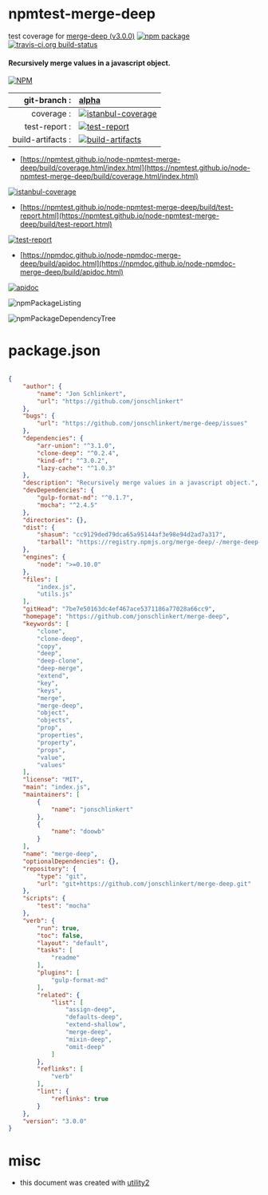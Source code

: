 # npmtest-merge-deep

test coverage for  [merge-deep (v3.0.0)](https://github.com/jonschlinkert/merge-deep)  [![npm package](https://img.shields.io/npm/v/npmtest-merge-deep.svg?style=flat-square)](https://www.npmjs.org/package/npmtest-merge-deep) [![travis-ci.org build-status](https://api.travis-ci.org/npmtest/node-npmtest-merge-deep.svg)](https://travis-ci.org/npmtest/node-npmtest-merge-deep)
#### Recursively merge values in a javascript object.

[![NPM](https://nodei.co/npm/merge-deep.png?downloads=true&downloadRank=true&stars=true)](https://www.npmjs.com/package/merge-deep)

| git-branch : | [alpha](https://github.com/npmtest/node-npmtest-merge-deep/tree/alpha)|
|--:|:--|
| coverage : | [![istanbul-coverage](https://npmtest.github.io/node-npmtest-merge-deep/build/coverage.badge.svg)](https://npmtest.github.io/node-npmtest-merge-deep/build/coverage.html/index.html)|
| test-report : | [![test-report](https://npmtest.github.io/node-npmtest-merge-deep/build/test-report.badge.svg)](https://npmtest.github.io/node-npmtest-merge-deep/build/test-report.html)|
| build-artifacts : | [![build-artifacts](https://npmtest.github.io/node-npmtest-merge-deep/glyphicons_144_folder_open.png)](https://github.com/npmtest/node-npmtest-merge-deep/tree/gh-pages/build)|

- [https://npmtest.github.io/node-npmtest-merge-deep/build/coverage.html/index.html](https://npmtest.github.io/node-npmtest-merge-deep/build/coverage.html/index.html)

[![istanbul-coverage](https://npmtest.github.io/node-npmtest-merge-deep/build/screenCapture.buildCi.browser.%252Ftmp%252Fbuild%252Fcoverage.lib.html.png)](https://npmtest.github.io/node-npmtest-merge-deep/build/coverage.html/index.html)

- [https://npmtest.github.io/node-npmtest-merge-deep/build/test-report.html](https://npmtest.github.io/node-npmtest-merge-deep/build/test-report.html)

[![test-report](https://npmtest.github.io/node-npmtest-merge-deep/build/screenCapture.buildCi.browser.%252Ftmp%252Fbuild%252Ftest-report.html.png)](https://npmtest.github.io/node-npmtest-merge-deep/build/test-report.html)

- [https://npmdoc.github.io/node-npmdoc-merge-deep/build/apidoc.html](https://npmdoc.github.io/node-npmdoc-merge-deep/build/apidoc.html)

[![apidoc](https://npmdoc.github.io/node-npmdoc-merge-deep/build/screenCapture.buildCi.browser.%252Ftmp%252Fbuild%252Fapidoc.html.png)](https://npmdoc.github.io/node-npmdoc-merge-deep/build/apidoc.html)

![npmPackageListing](https://npmtest.github.io/node-npmtest-merge-deep/build/screenCapture.npmPackageListing.svg)

![npmPackageDependencyTree](https://npmtest.github.io/node-npmtest-merge-deep/build/screenCapture.npmPackageDependencyTree.svg)



# package.json

```json

{
    "author": {
        "name": "Jon Schlinkert",
        "url": "https://github.com/jonschlinkert"
    },
    "bugs": {
        "url": "https://github.com/jonschlinkert/merge-deep/issues"
    },
    "dependencies": {
        "arr-union": "^3.1.0",
        "clone-deep": "^0.2.4",
        "kind-of": "^3.0.2",
        "lazy-cache": "^1.0.3"
    },
    "description": "Recursively merge values in a javascript object.",
    "devDependencies": {
        "gulp-format-md": "^0.1.7",
        "mocha": "^2.4.5"
    },
    "directories": {},
    "dist": {
        "shasum": "cc9129ded79dca65a95144af3e98e94d2ad7a317",
        "tarball": "https://registry.npmjs.org/merge-deep/-/merge-deep-3.0.0.tgz"
    },
    "engines": {
        "node": ">=0.10.0"
    },
    "files": [
        "index.js",
        "utils.js"
    ],
    "gitHead": "7be7e50163dc4ef467ace5371186a77028a66cc9",
    "homepage": "https://github.com/jonschlinkert/merge-deep",
    "keywords": [
        "clone",
        "clone-deep",
        "copy",
        "deep",
        "deep-clone",
        "deep-merge",
        "extend",
        "key",
        "keys",
        "merge",
        "merge-deep",
        "object",
        "objects",
        "prop",
        "properties",
        "property",
        "props",
        "value",
        "values"
    ],
    "license": "MIT",
    "main": "index.js",
    "maintainers": [
        {
            "name": "jonschlinkert"
        },
        {
            "name": "doowb"
        }
    ],
    "name": "merge-deep",
    "optionalDependencies": {},
    "repository": {
        "type": "git",
        "url": "git+https://github.com/jonschlinkert/merge-deep.git"
    },
    "scripts": {
        "test": "mocha"
    },
    "verb": {
        "run": true,
        "toc": false,
        "layout": "default",
        "tasks": [
            "readme"
        ],
        "plugins": [
            "gulp-format-md"
        ],
        "related": {
            "list": [
                "assign-deep",
                "defaults-deep",
                "extend-shallow",
                "merge-deep",
                "mixin-deep",
                "omit-deep"
            ]
        },
        "reflinks": [
            "verb"
        ],
        "lint": {
            "reflinks": true
        }
    },
    "version": "3.0.0"
}
```



# misc
- this document was created with [utility2](https://github.com/kaizhu256/node-utility2)
